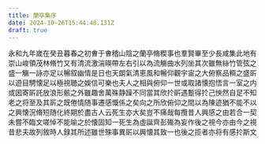 ```yaml
---
title: 蘭亭集序
date: 2024-10-26T15:44:48.131Z
draft: true
---
```

永和九年嵗在癸丑暮春之初㑹于㑹稽山陰之蘭亭脩稧事也羣賢畢至少長咸集此地有崇山峻領茂林脩竹又有清流激湍暎帶左右引以為流觴曲水列坐其次雖無絲竹管弦之盛一觴一詠亦足以暢叙幽情是日也天朗氣清恵風和暢仰觀宇宙之大俯察品頪之盛㪽以遊目騁懐足以極視聴之娛信可樂也夫人之相與俯仰一世或取諸懐抱悟言一室之内或因寄㪽託放浪形骸之外雖趣舍萬殊静躁不同當其欣扵㪽遇蹔得扵己怏然自足不知老之将至及其㪽之既倦情随事遷感慨係之矣向之所欣俯仰之間以為陳迹猶不能不以之興懐況脩短随化終期於盡古人云死生亦大矣豈不痛哉每攬昔人興感之由若合一契未嘗不臨文嗟悼不能喻之於懐固知一死生為虛誕齊彭殤為妄作後之視今亦由今之視昔悲夫故列敘時人録其所述雖世殊事異㪽以興懐其致一也後之揽者亦将有感扵斯文
